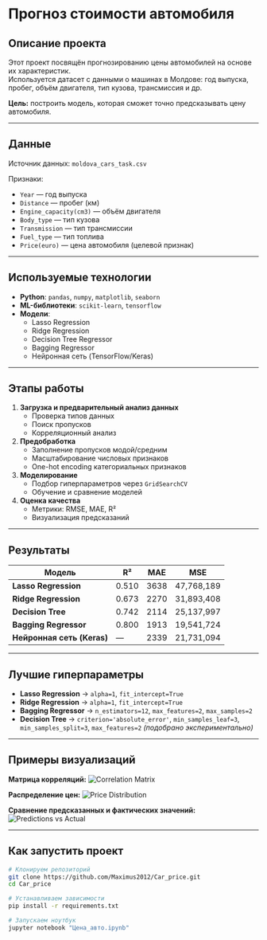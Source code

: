 #  Прогноз стоимости автомобиля

##  Описание проекта
Этот проект посвящён прогнозированию цены автомобилей на основе их характеристик.  
Используется датасет с данными о машинах в Молдове: год выпуска, пробег, объём двигателя, тип кузова, трансмиссия и др.

**Цель:** построить модель, которая сможет точно предсказывать цену автомобиля.

---

## Данные
Источник данных: `moldova_cars_task.csv`

Признаки:
- `Year` — год выпуска
- `Distance` — пробег (км)
- `Engine_capacity(cm3)` — объём двигателя
- `Body_type` — тип кузова
- `Transmission` — тип трансмиссии
- `Fuel_type` — тип топлива
- `Price(euro)` — цена автомобиля (целевой признак)

---

## Используемые технологии
- **Python**: `pandas`, `numpy`, `matplotlib`, `seaborn`
- **ML-библиотеки**: `scikit-learn`, `tensorflow`
- **Модели**:
  - Lasso Regression
  - Ridge Regression
  - Decision Tree Regressor
  - Bagging Regressor
  - Нейронная сеть (TensorFlow/Keras)

---

##  Этапы работы
1. **Загрузка и предварительный анализ данных**
   - Проверка типов данных
   - Поиск пропусков
   - Корреляционный анализ
2. **Предобработка**
   - Заполнение пропусков модой/средним
   - Масштабирование числовых признаков
   - One-hot encoding категориальных признаков
3. **Моделирование**
   - Подбор гиперпараметров через `GridSearchCV`
   - Обучение и сравнение моделей
4. **Оценка качества**
   - Метрики: RMSE, MAE, R²
   - Визуализация предсказаний

---

##  Результаты

| Модель                   | R²    | MAE | MSE           |
|--------------------------|-------|---------|---------------|
| **Lasso Regression**     | 0.510 | 3638    | 47,768,189    |
| **Ridge Regression**     | 0.673 | 2270    | 31,893,408    |
| **Decision Tree**        | 0.742 | 2114    | 25,137,997    |
| **Bagging Regressor**    | 0.800 | 1913    | 19,541,724    |
| **Нейронная сеть (Keras)**| —     | 2339    | 21,731,094    |

---

##  Лучшие гиперпараметры

- **Lasso Regression** → `alpha=1`, `fit_intercept=True`
- **Ridge Regression** → `alpha=1`, `fit_intercept=True`
- **Bagging Regressor** → `n_estimators=12`, `max_features=2`, `max_samples=2`
- **Decision Tree** → `criterion='absolute_error'`, `min_samples_leaf=3`, `min_samples_split=3`, `max_features=2` *(подобрано экспериментально)*

---

##  Примеры визуализаций

**Матрица корреляций:**
![Correlation Matrix](<img width="494" height="497" alt="image" src="https://github.com/user-attachments/assets/17fa7341-e6db-4b4c-98f8-982532fd635f" />)


**Распределение цен:**
![Price Distribution](images/price_distribution.png)

**Сравнение предсказанных и фактических значений:**
![Predictions vs Actual](images/pred_vs_actual.png)

---

##  Как запустить проект
```bash
# Клонируем репозиторий
git clone https://github.com/Maximus2012/Car_price.git
cd Car_price

# Устанавливаем зависимости
pip install -r requirements.txt

# Запускаем ноутбук
jupyter notebook "Цена_авто.ipynb"
